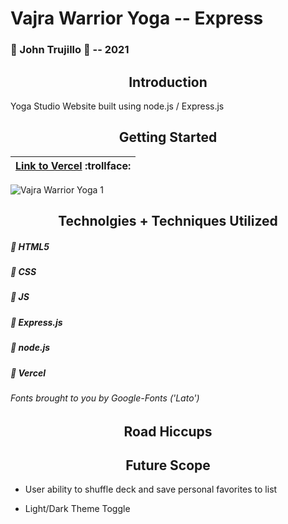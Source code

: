 # Vajra Warrior Yoga -- Express
### :large_blue_circle: John Trujillo :large_blue_circle: -- 2021

<h2 align="center">Introduction</h2>
Yoga Studio Website built using node.js / Express.js

<h2 align="center">Getting Started</h2>

| [Link to Vercel](https://vajra-warrior-express.vercel.app/) :trollface: | 
| ------------ |

![Vajra Warrior Yoga 1](https://i.imgur.com/FqxjKlf.png)

<h2 align="center">Technolgies + Techniques Utilized</h2>

##### :small_blue_diamond: HTML5

##### :small_blue_diamond: CSS

##### :small_blue_diamond: JS

##### :small_blue_diamond: Express.js

##### :small_blue_diamond: node.js

##### :small_blue_diamond: Vercel



###### *Fonts brought to you by Google-Fonts ('Lato')*

<h2 align="center">Road Hiccups</h2>



<h2 align="center">Future Scope</h2>

- User ability to shuffle deck and save personal favorites to list

- Light/Dark Theme Toggle
